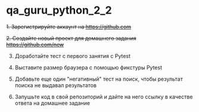 # qa_guru_python_2_2

~~1. Зарегистрируйте аккаунт на https://github.com~~

~~2. Создайте новый проект для домашнего задания https://github.com/new~~

3. Доработайте тест с первого занятия с Pytest

4. Выставите размер браузера с помощью фикстуры Pytest

5. Добавьте еще один "негативный" тест на поиск, чтобы результат поиска не выдавал результатов

6. Запушьте код в свой репозиторий и дайте на него ссылку в качестве ответа на домашнее задание